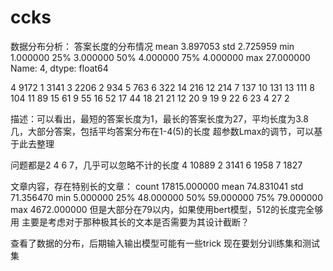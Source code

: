 # ccks
数据分布分析：
答案长度的分布情况
mean         3.897053
std          2.725959
min          1.000000
25%          3.000000
50%          4.000000
75%          4.000000
max         27.000000
Name: 4, dtype: float64


4     9172
1     3141
3     2206
2      934
5      763
6      322
14     216
12     214
7      137
10     131
13     111
8      104
11      89
15      61
9       55
16      52
17      44
18      21
21      12
20       9
19       9
22       6
23       4
27       2

描述：可以看出，最短的答案长度为1，最长的答案长度为27，平均长度为3.8几，大部分答案，包括平均答案分布在1-4(5)的长度
超参数Lmax的调节，可以基于此去整理

问题都是2 4 6 7，几乎可以忽略不计的长度
4    10889
2     3141
6     1958
7     1827

文章内容，存在特别长的文章：
count    17815.000000
mean        74.831041
std         71.356470
min          5.000000
25%         48.000000
50%         59.000000
75%         79.000000
max       4672.000000
但是大部分在79以内，如果使用bert模型，512的长度完全够用
主要是考虑对于那种极其长的文本是否需要为其设计截断？

查看了数据的分布，后期输入输出模型可能有一些trick
现在要划分训练集和测试集


